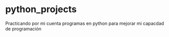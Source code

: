 # python_projects
Practicando por mi cuenta programas en python para mejorar mi capacdad de programación
